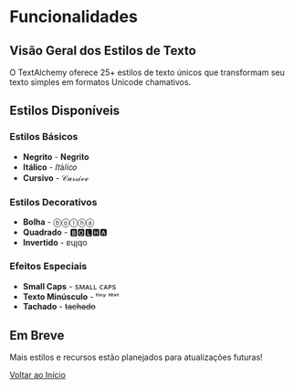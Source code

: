 # Funcionalidades

## Visão Geral dos Estilos de Texto

O TextAlchemy oferece 25+ estilos de texto únicos que transformam seu texto simples em formatos Unicode chamativos.

## Estilos Disponíveis

### Estilos Básicos
- **Negrito** - 𝐍𝐞𝐠𝐫𝐢𝐭𝐨
- **Itálico** - 𝐼𝑡á𝑙𝑖𝑐𝑜
- **Cursivo** - 𝒞𝓊𝓇𝓈𝒾𝓋ℯ

### Estilos Decorativos
- **Bolha** - ⓑⓞⓛⓗⓐ
- **Quadrado** - 🅱🅾🅻🅷🅰
- **Invertido** - ɐɥןqo

### Efeitos Especiais
- **Small Caps** - sᴍᴀʟʟ ᴄᴀᴘs
- **Texto Minúsculo** - ᵗⁱⁿʸ ᵗᵉˣᵗ
- **Tachado** - ~~tachado~~

## Em Breve

Mais estilos e recursos estão planejados para atualizações futuras!

[Voltar ao Início](/pt/) 